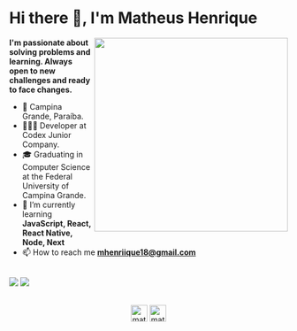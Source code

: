 # Hi there 👋, I'm Matheus Henrique

<img align="right" src="https://user-images.githubusercontent.com/56003521/93805566-5005d780-fc1e-11ea-81ab-13e9d0ea569e.png" width="350"/>

**I'm passionate about solving problems and learning. Always open to new challenges and ready to face changes.**

- 📍 Campina Grande, Paraíba.
- 👨🏻‍💻 Developer at Codex Junior Company.
- 🎓 Graduating in Computer Science at the Federal University of Campina Grande.
- 🌱 I’m currently learning **JavaScript, React, React Native, Node, Next**
- 📫 How to reach me **mhenriique18@gmail.com**

<br />

<div>	
  <img src="https://github-readme-stats.vercel.app/api?username=matheusHG&count_private=true&show_icons=true&theme=tokyonight"/>	
  <img src="https://github-readme-stats.vercel.app/api/top-langs/?username=matheusHG&layout=compact&count_private=true&show_icons=true&theme=tokyonight" />	
</div>

<br />

<p align="center">
<a href="https://linkedin.com/in/matheushgo" target="blank"><img align="center" src="https://cdn.jsdelivr.net/npm/simple-icons@3.0.1/icons/linkedin.svg" alt="matheushgo" height="30" width="30" /></a>
<a href="https://instagram.com/matheushgo_" target="blank"><img align="center" src="https://cdn.jsdelivr.net/npm/simple-icons@3.0.1/icons/instagram.svg" alt="matheushgo" height="30" width="30" /></a>
</p>


